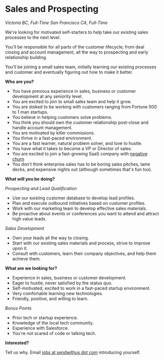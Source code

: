 # Sales and Prospecting


_Victoria BC, Full-Time_
_San Francisco CA, Full-Time_

We're looking for motivated self-starters to help take our existing sales processes to the next level.

<!-- more -->

You'll be responsible for all parts of the customer lifecycle; from deal closing and account management, all the way to prospecting and early relationship building.

You'll be joining a small sales team, initially learning our existing processes and customer and eventually figuring out how to make it better.


__Who are you?__

* You have previous experience in sales, business or customer development at any seniority level.
* You are excited to join to small sales team and help it grow.
* You are stoked to be working with customers ranging from Fortune 500 to 1 man startups.
* You believe in helping customers solve problems.
* You think you should own the customer relationship post-close and handle account management.
* You are motivated by killer commissions.
* You thrive in a fast-paced environment.
* You are a fast learner, natural problem solver, and love to hustle.
* You have what it takes to become a VP or Director of sales.
* You are excited to join a fast-growing SaaS company with [negative churn](https://www.google.com/#q=negative+churn)
* You don't think enterprise sales has to be boring sales pitches, lame decks, and expensive nights out (although sometimes that's fun too).


__What will you be doing?__

_Prospecting and Lead Qualification_

* Use our existing customer database to develop lead profiles.
* Plan and execute outbound initiatives based on customer profiles.
* Work with our marketing team to develop effective sales materials.
* Be proactive about events or conferences you want to attend and attract high value leads.


_Sales Development_

* Own your leads all the way to closing.
* Start with our existing sales materials and process, strive to improve upon it. 
* Consult with customers, learn their company objectives, and help them achieve them.


__What are we looking for?__

* Experience in sales, business or customer development.
* Eager to hustle, never satisfied by the status quo.
* Self-motivated, excited to work in a fast-paced startup environment.
* Very comfortable learning new technologies.
* Friendly, positive, and willing to learn.


_Bonus Points_

* Prior tech or startup experience.
* Knowledge of the local tech community.
* Experience with Salesforce.
* You're not scared of code or talking tech.


__Interested?__

Tell us why. Email [jobs at sendwithus dot com](mailto:jobs@sendwithus.com) introducing yourself.
